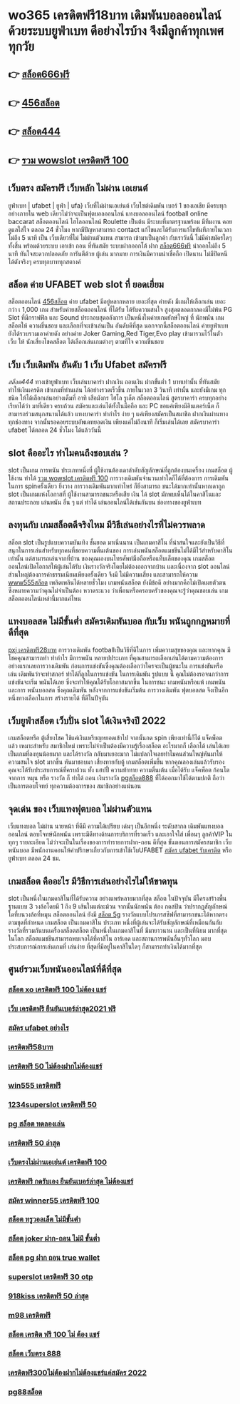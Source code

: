 # wo365 เครดิตฟรี18บาท  เดิมพันบอลออนไลน์ ด้วยระบบยูฟ่าเบท ดีอย่างไรบ้าง จึงมีลูกค้าทุกเพศทุกวัย

## 👉 [สล็อต666ฟรี](https://www.ufaeat.com/)
## 👉 [456สล็อต](https://www.ufaeat.com/ทางเข้ายูฟ่าเบท-ufabet/)
## 👉 [สล็อต444](https://www.ufaeat.com/regis-ufabet-master-free/)
## 👉 [รวม wowslot เครดิตฟรี 100](https://www.ufaeat.com/ufabet-master-login/)

## เว็บตรง สมัครฟรี  เว็บหลัก ไม่ผ่าน เอเยนต์

ยูฟ่าเบท | ufabet | ยูฟ่า | ufa} เว็บที่ไม่ผ่านเอเย่นต์  เว็บไซต์เดิมพัน  เบอร์ 1 ของเอเชีย มีครบทุกอย่างภายใน web เดียวไม่ว่าจะเป็นฟุตบอลออนไลน์ แทงบอลออนไลน์ football online baccarat  สล็อตออนไลน์  ไฮโลออนไลน์    Roulette   เป็นต้น มีระบบที่มาตรฐานพร้อม มีทีมงาน คอยดูแลใส่ใจ ตลอด 24 ชั่วโมง  หากมีปัญหาสามารถ  contact แก้ไขและได้รับการแก้ไขทันทีภายในเวลาไม่ถึง 5 นาที เป็น เว็บเดียวที่ไม่ ไม่ผ่านตัวแทน สามารถ เข้ามาเป็นลูกค้า กับเราวันนี้ ไม่มีค่าสมัครใดๆทั้งสิ้น พร้อมด้วยระบบ เอาเข้า ถอน ที่ทันสมัย ระบบฝากออกโต้ ฝาก [สล็อต666ฟรี](https://www.ufaeat.com/ทางเข้ายูฟ่าเบท-ufabet/)   นำออกไม่ถึง 5 นาที ทันใจสะดวกปลอดภัย การันตีด้วย ผู้เล่น มากมาย  การเงินมีความน่าเชื่อถือ เปิดนาน ไม่มีปิดหนี ได้ตังจริงๆ ครบทุกบาททุกสตางค์


##  สล็อต  ค่าย  UFABET  web   slot ที่ ยอดเยี่ยม 

สล็อตออนไลน์  [456สล็อต](https://www.ufaeat.com/regis-ufabet-master-free/) ค่าย  ufabet  มีอยู่หลากหลาย  เยอะที่สุด ค่ายดัง มีเกมให้เลือกเล่น เยอะกว่า เ 1,000 เกม สำหรับค่ายสล็อตออนไลน์ ที่ได้รับ  ได้รับความสนใจ สูงสุดตลอดกาลคงมีไม่พ้น PG Slot ที่มีกราฟฟิก และ Sound ประกอบสุดอลังการ เป็นหนึ่งในค่ายเกมยักษ์ใหญ่ ที่ นักพนัน   เกมสล็อตให้ ความชื่นชอบ และเลือกที่จะเข้าเล่นเป็น อันดับดีที่สุด นอกจากนี้สล็อตออนไลน์ ค่ายยูฟ่าเบท ยังได้รวบรวมเอาค่ายดัง อย่างค่าย Joker Gaming,Red Tiger,Evo play เข้ามารวมไว้ในตัว เว็บ ให้ นักเสี่ยงโชคสล็อต  ได้เลือกเล่นเกมต่างๆ ตามที่ใจ ความชื่นชอบ 

## เว็บ เว็บเดิมพัน  อันดับ 1  เว็บ Ufabet  สมัครฟรี

 *สล็อต444* ทางเข้ายูฟ่าเบท  เว็บเล่นบาคาร่า ฝากเงิน ถอนเงิน  ฝากขั้นต่ำ 1 บาทเท่านั้น ที่ทันสมัย ทำให้เงินเครดิต เข้าเกมที่ท่านเล่น ได้อย่างรวดเร็วขึ้น ภายในเวลา  3 วินาที  เท่านั้น และยังมีเกม ทุกชนิด ให้ได้เลือกเล่นอย่างเต็มที่  อาทิ เสือมังกร ไฮโล รูเล็ต สล็อตออนไลน์ สูตรบาคาร่า ครบทุกอย่าง เรียกได้ว่า มาที่เดียว ครบถ้วน สมัครและเล่นได้ทั้งในมือถือ และ PC ขอแค่เพียงมีอินเตอร์เน็ต ก็สามารถร่วมสนุกสนานได้แล้ว แทงบาคาร่า  ทำกำไร ง่าย ๆ แค่เพียงสมัครเป็นสมาชิก ฝากเงินผ่านทางทุกช่องทาง จากนั้นรอคอยระบบอัพเดทยอดเงิน เพียงแค่ไม่ถึงนาที ก็เริ่มเล่นได้เลย สมัครบาคาร่า ufabet ได้ตลอด 24 ชั่วโมง ได้แล้ววันนี้ 


##  slot  คืออะไร ทำไมคนถึงชอบเล่น ?

 slot เป็นเกม  การพนัน ประเภทหนึ่งที่ ผู้ใช้งานต้องเดาลำดับสัญลักษณ์ที่ถูกต้องบนเครื่อง เกมสล็อต  ผู้ใช้งาน ทำได้ [รวม wowslot เครดิตฟรี 100](https://www.ufaeat.com/regis-ufabet-master-free/)   การวางเดิมพันจำนวนเท่าใดก็ได้ที่ต้องการ การเดิมพัน ในการ spinครั้งเดียว ยิ่งวาง  การวางเดิมพันมากเท่าไหร่ ก็ยิ่งสามารถ ชนะได้มากเท่านั้นหากเดาถูก  slot เป็นเกมแห่งโอกาสที่ ผู้ใช้งานสามารถชนะหรือเสีย เงิน ได้  slot มักพบเห็นได้ในคาสิโนและสถานประกอบ  เล่นพนัน อื่น ๆ แต่ ทำได้ เล่นออนไลน์ได้เช่นกันบน ช่องทางของยูฟ่าเบท 


## ลงทุนกับ เกมสล็อตดีจริงไหม มีวิธีเล่นอย่างไรที่ไม่ควรพลาด

 สล็อต slot เป็นรูปแบบความบันเทิง ชั้นยอด  มาเนิ่นนาน เป็นเกมคาสิโน ที่น่าสนใจและยังเป็นวิธีที่สนุกในการเล่นสำหรับทุกคนที่ชอบความตื่นเต้นของ การเล่นพนันสล็อตแมชชีนไม่ได้มีไว้สำหรับคาสิโนเท่านั้น แต่สามารถเล่นจากที่บ้าน ของคุณเองบนโทรศัพท์มือถือหรือแท็บเล็ตของคุณ เกมสล็อตออนไลน์เปิดโอกาสให้ผู้เล่นได้รับ เงินรางวัลจริงโดยไม่ต้องออกจากบ้าน และเนื่องจาก slot ออนไลน์ส่วนใหญ่ต้องการค่าธรรมเนียมเพียงครั้งเดียว จึงมี ไม่มีความเสี่ยง และสามารถให้ความ [www555สล็อต](https://www.ufaeat.com/) เพลิดเพลินได้หลายชั่วโมง เกมพนันสล็อต  ยังมีข้อดี อย่างมากคือไม่เปิดเผยตัวตน ซึ่งหมายความว่าคุณไม่จำเป็นต้อง หวาดระแวง ว่าเพื่อนหรือครอบครัวของคุณจะรู้ว่าคุณชอบเล่น เกมสล็อตออนไลน์เหล่านี้มากแค่ไหน


##  แทงบอลสด ไม่มีขั้นต่ำ สมัครเดิมพันบอล กับเว็บ พนันถูกกฎหมายที่ดีที่สุด

 [pxj เครดิตฟรี28บาท](https://www.ufaeat.com/credit-free-50/) การวางเดิมพัน  footballเป็นวิธีที่ดีในการ เพิ่มความสุขของคุณ และหากคุณ มีโชคคุณสามารถทำ ทำกำไร มีการพนัน หลายปประเภท ที่คุณสามารถเลือกเล่นได้ตามความต้องการ  อย่างแรกเลยการวางเดิมพัน ก่อนการแข่งขันซึ่งคุณต้องเลือกว่าใครจะเป็นผู้ชนะใน การแข่งขันหรือ เล่น เดิมพันว่าจะทำสกอร์ ทำได้กี่ลูกในการแข่งขัน ในการเดิมพัน รูปแบบ นี้ คุณไม่ต้องรอจนกว่าการแข่งขันจะเริ่ม  พนันได้เลย ซึ่งจะทำให้คุณได้รับโอกาสมากขึ้น ในการชนะ เกมพนันหรือแพ้ เกมพนัน และการ พนันบอลสด  ซึ่งคุณเดิมพัน หลังจากการแข่งขันเริ่มต้น  การวางเดิมพัน  ฟุตบอลสด จึงเป็นอีกหนึ่งทางเลือกในการ สร้างรายได้ ที่ดีในปัจุบัน

## เว็บยูฟ่าสล็อต  เว็บปั่น slot ได้เงินจริงปี 2022

 เกมสล็อตหรือ ตู้เสี่ยงโชค ใช้แค่เงินเหรียญหยอดเข้าไป จากนั้นกด   spin เพียงเท่านี้ก็ได้ แจ็คพ็อต แล้ว เหมาะสำหรับ สมาชิกใหม่ เพราะไม่จำเป็นต้องมีความรู้เรื่องสล็อต อะไรมากก็ เลือกได้ เล่นได้เลย เป็นเกมที่ลงทุนน้อยมาก และได้รางวัล กลับมาเยอะมาก ไม่แปลกใจเลยทำไมคนส่วนใหญ่หันมาให้ความสนใจ slot มากขึ้น หันมาชอบมา เสี่ยงทายกับตู้  เกมสล็อตเพิ่มขึ้น หากคุณลองเล่นแล้วรับรองคุณจะได้รับประสบการณ์ที่ครบถ้วน ทั้ง แฮปปี้  ความท้าทาย ความตื่นเต้น เมื่อได้รับ แจ็คพ็อต ก้อนโต จากการ หมุน หรือ รางวัล  ก็ ทำได้ ถอน เงินรางวัล [pgสล็อต888](https://www.ufaeat.com/credit-free-50/) ที่ได้ออกมาใช้ได้ตามปกติ ถือว่าเป็นการตอบโจทย์ ทุกความต้องการของ สมาชิกอย่างแน่นอน 


## จุดเด่น ของ เว็บแทงฟุตบอล ไม่ผ่านตัวแทน 

เว็บแทงบอล  ไม่ผ่าน นายหน้า  ที่ดีมี ความได้เปรียบ เด่นๆ เป็นอีกหนึ่ง ระดับสากล  เดิมพันแทงบอลออนไลน์ ตอบโจทษ์นักพนัน เพราะมีดีทางด้านการบริการที่รวดเร็ว และเอาใจใส่ เพื่อนๆ ลูกค้าVIP  ในทุกๆ รายละเอียด ไม่ว่าจะเป็นในเรื่องของการทำรายการฝาก-ถอน ดีที่สุด  ขั้นตอนการสมัครสมาชิก เว็บพนันบอล    มีพนักงานคอนให้คำปรึกษาเกี่ยวกับการเข้าใช้เว็บUFABET [สมัคร ufabet รับเครดิต](https://www.ufaeat.com/register/) หรือ ยูฟ่าเบท ตลอด 24 ชม.


##  เกมสล็อต คืออะไร มีวิธีการเล่นอย่างไรไม่ให้ขาดทุน

 slot เป็นหนึ่งในเกมคาสิโนที่ได้รับความ อย่างแพร่หลายมากที่สุด  สล็อต ในปัจจุบัน มีโครงสร้างพื้นฐานแบบ 3 วงล้อโดยมี 1 ถึง 9 เส้นในแต่ละม้วน จากนั้นนักพนัน ต้อง กดสปิน ว่าปรากฏสัญลักษณ์ใดที่บนวงล้อที่หมุน  สล็อตออนไลน์ ยังมี [สล็อต 5g](https://www.ufaeat.com/ufabet-master-login/) รางวัลแบบโปรเกรสซีฟที่สามารถชนะได้หากตรงตามชุดที่กำหนด เกมสล็อต เป็นเกมคาสิโน ประเภท หนึ่งที่ผู้เล่นจะได้รับสัญลักษณ์ที่เหมือนกันกับรางวัลที่รวมกันบนเครื่องสล็อตสล็อต เป็นหนึ่งในเกมคาสิโนที่ มีมายาวนาน และเป็นที่นิยม มากที่สุดในโลก สล็อตแมชชีนสามารถพบเจอได้ที่คาสิโน อาร์เคด และสถานการพนันอื่นๆทั่วโลก มอบประสบการณ์การเล่นเกมที่ เล่นง่าย ที่สุดที่มีอยู่ในคาสิโนใดๆ ก็สามารถทำเงินได้มากที่สุด 

## ศูนย์รวมเว็บพนันออนไลน์ที่ดีที่สุด

### [สล็อต xo เครดิตฟรี 100 ไม่ต้อง แชร์](https://atom.io/themes/ทางเข้า%20ufabet%20เว็บบริษัท%20สล็อตxo1688%20008%20สล็อต%20สมัครฟรี%20ฟรีเครดิต%20100%)
### [เว็บ เครดิตฟรี ยืนยันเบอร์ล่าสุด2021 ฟรี](https://atom.io/themes/ทางเข้า%20ufabet%20เว็บบริษัท%20สมัคร%20ufabet%20ฝากถอน%20วอเลท%20ไม่มีขั้นต่ำ%20008%20สล็อต%20สมัครฟรี%20ฟรีเครดิต%20100%)
### [สมัคร ufabet อย่างไร](https://atom.io/themes/ทางเข้า%20ufabet%20เว็บบริษัท%20สล็อต%20sabai%20008%20สล็อต%20สมัครฟรี%20ฟรีเครดิต%20100%)
### [เครดิตฟรี58บาท](https://atom.io/themes/ทางเข้า%20ufabet%20เว็บบริษัท%20สล็อต999%20008%20สล็อต%20สมัครฟรี%20ฟรีเครดิต%20100%)
### [เครดิตฟรี 50 ไม่ต้องฝากไม่ต้องแชร์](https://atom.io/themes/ทางเข้า%20ufabet%20เว็บบริษัท%20สล็อตxo%20008%20สล็อต%20สมัครฟรี%20ฟรีเครดิต%20100%)
### [win555 เครดิตฟรี](https://atom.io/themes/ทางเข้า%20ufabet%20เว็บบริษัท%20y9.com%20สล็อต%20008%20สล็อต%20สมัครฟรี%20ฟรีเครดิต%20100%)
### [1234superslot เครดิตฟรี 50](https://atom.io/themes/ทางเข้า%20ufabet%20เว็บบริษัท%20เครดิตฟรี%20กดรับเอง%20joker%20008%20สล็อต%20สมัครฟรี%20ฟรีเครดิต%20100%)
### [pg สล็อต ทดลองเล่น](https://atom.io/themes/ทางเข้า%20ufabet%20เว็บบริษัท%20สล็อต%20เครดิตฟรี%20ไม่ต้องฝากก่อน%20ไม่ต้องแชร์%20ยืนยันเบอร์โทรศัพท์ล่าสุด%20008%20สล็อต%20สมัครฟรี%20ฟรีเครดิต%20100%)
### [เครดิตฟรี 50 ล่าสุด](https://atom.io/themes/ทางเข้า%20ufabet%20เว็บบริษัท%20สล็อต678%20008%20สล็อต%20สมัครฟรี%20ฟรีเครดิต%20100%)
### [เว็บตรงไม่ผ่านเอเย่นต์ เครดิตฟรี 100](https://atom.io/themes/ทางเข้า%20ufabet%20เว็บบริษัท%20สล็อตg2g1bet%20008%20สล็อต%20สมัครฟรี%20ฟรีเครดิต%20100%)
### [เครดิตฟรี กดรับเอง ยืนยันเบอร์ล่าสุด ไม่ต้องแชร์](https://atom.io/themes/ทางเข้า%20ufabet%20เว็บบริษัท%20เว็บตรง%20สล็อต%202021%20เครดิตฟรี%20008%20สล็อต%20สมัครฟรี%20ฟรีเครดิต%20100%)
### [สมัคร winner55 เครดิตฟรี 100](https://atom.io/themes/ทางเข้า%20ufabet%20เว็บบริษัท%20เว็บ123สล็อต%20008%20สล็อต%20สมัครฟรี%20ฟรีเครดิต%20100%)
### [สล็อต ทรูวอลเล็ต ไม่มีขั้นต่ํา](https://atom.io/themes/ทางเข้า%20ufabet%20เว็บบริษัท%20สมัคร%20winner55%20เครดิตฟรี%20100%20008%20สล็อต%20สมัครฟรี%20ฟรีเครดิต%20100%)
### [สล็อต joker ฝาก-ถอน ไม่มี ขั้นต่ำ](https://atom.io/themes/ทางเข้า%20ufabet%20เว็บบริษัท%20สมัคร%20ufabet%20ฝากถอน%20ผ่านวอเลท%20ไม่มีขั้นต่ำ%20008%20สล็อต%20สมัครฟรี%20ฟรีเครดิต%20100%)
### [สล็อต pg ฝาก ถอน true wallet](https://atom.io/themes/ทางเข้า%20ufabet%20เว็บบริษัท%20บาคาร่า%20สล็อต%20008%20สล็อต%20สมัครฟรี%20ฟรีเครดิต%20100%)
### [superslot เครดิตฟรี 30 otp](https://atom.io/themes/ทางเข้า%20ufabet%20เว็บบริษัท%20เครดิตฟรี%20แค่สมัคร%20รับเลย%2050%20008%20สล็อต%20สมัครฟรี%20ฟรีเครดิต%20100%)
### [918kiss เครดิตฟรี 50 ล่าสุด](https://atom.io/themes/ทางเข้า%20ufabet%20เว็บบริษัท%20pg%20slot%20เว็บตรง%20เครดิตฟรี%20008%20สล็อต%20สมัครฟรี%20ฟรีเครดิต%20100%)
### [m98 เครดิตฟรี](https://atom.io/themes/ทางเข้า%20ufabet%20เว็บบริษัท%20สล็อต%20mgm99%20008%20สล็อต%20สมัครฟรี%20ฟรีเครดิต%20100%)
### [สล็อต เครดิต ฟรี 100 ไม่ ต้อง แชร์](https://atom.io/themes/ทางเข้า%20ufabet%20เว็บบริษัท%20full%20slot%20เครดิตฟรี%20008%20สล็อต%20สมัครฟรี%20ฟรีเครดิต%20100%)
### [สล็อต เว็บตรง 888](https://atom.io/themes/ทางเข้า%20ufabet%20เว็บบริษัท%20สล็อต%20เติม%20truewallet%20ฝากถอน%20ไม่มี%20ขั้น%20ต่ํา%202021%20แตกง่าย%20008%20สล็อต%20สมัครฟรี%20ฟรีเครดิต%20100%)
### [เครดิตฟรี300ไม่ต้องฝากไม่ต้องแชร์แค่สมัคร 2022](https://atom.io/themes/ทางเข้า%20ufabet%20เว็บบริษัท%20เว็บ%20wow%20slot%20เครดิตฟรี%20008%20สล็อต%20สมัครฟรี%20ฟรีเครดิต%20100%)
### [pg88สล็อต](https://atom.io/themes/ทางเข้า%20ufabet%20เว็บบริษัท%20mfgame%20เครดิตฟรี%2050%20ทั้งหมด%20008%20สล็อต%20สมัครฟรี%20ฟรีเครดิต%20100%)